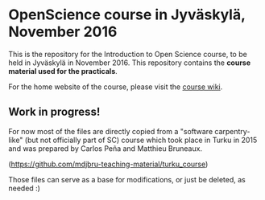 # OpenScience course in Jyväskylä, November 2016

This is the repository for the Introduction to Open Science course, to be held
in Jyväskylä in November 2016. This repository contains the **course material
used for the practicals**.

For the home website of the course, please visit the
[course wiki](https://github.com/OpenScienceCourse-JyU-2015/courseMaterial/wiki).

## Work in progress!

For now most of the files are directly copied from a "software carpentry-like"
(but not officially part of SC) course which took place in Turku in 2015 and
was prepared by Carlos Peña and Matthieu Bruneaux.

(https://github.com/mdjbru-teaching-material/turku_course)

Those files can serve as a base for modifications, or just be deleted, as
needed :)
